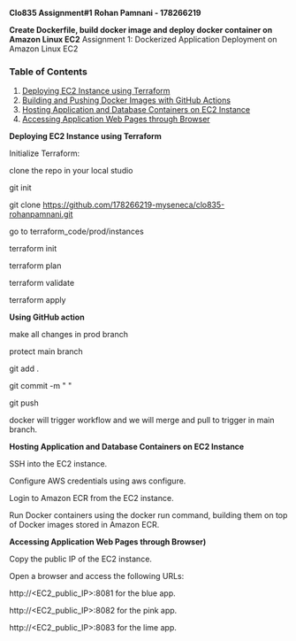 **Clo835 Assignment#1**
**Rohan Pamnani - 178266219**

**Create Dockerfile, build docker image and deploy docker container on Amazon Linux EC2**
Assignment 1: Dockerized Application Deployment on Amazon Linux EC2


### Table of Contents

1. [Deploying EC2 Instance using Terraform](#deploying-ec2-instance-using-terraform)
2. [Building and Pushing Docker Images with GitHub Actions](#building-and-pushing-docker-images-with-github-actions)
3. [Hosting Application and Database Containers on EC2 Instance](#hosting-application-and-database-containers-on-ec2-instance)
4. [Accessing Application Web Pages through Browser](#accessing-application-web-pages-through-browser)

**Deploying EC2 Instance using Terraform**

Initialize Terraform:

clone the repo in your local studio

git init 

git clone https://github.com/178266219-myseneca/clo835-rohanpamnani.git 

go to terraform_code/prod/instances

terraform init

terraform plan

terraform validate

terraform apply


**Using GitHub action**


make all changes in prod branch

protect main branch

git add .

git commit -m " "

git push

docker will trigger workflow and we will merge and pull to trigger in main branch.

**Hosting Application and Database Containers on EC2 Instance**

SSH into the EC2 instance.


Configure AWS credentials using aws configure.


Login to Amazon ECR from the EC2 instance.


Run Docker containers using the docker run command, building them on top of Docker images stored in Amazon ECR.

**Accessing Application Web Pages through Browser)**


Copy the public IP of the EC2 instance.


Open a browser and access the following URLs:


http://<EC2_public_IP>:8081 for the blue app.


http://<EC2_public_IP>:8082 for the pink app.


http://<EC2_public_IP>:8083 for the lime app.





